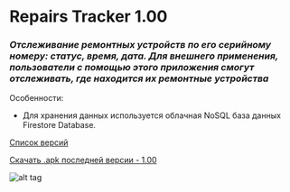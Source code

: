 # Repairs Tracker 1.00
### <i>Отслеживание ремонтных устройств по его серийному номеру: статус, время, дата. Для внешнего применения, пользователи с помощью этого приложения смогут отслеживать, где находится их ремонтные устройства</i> 

Особенности:
- Для хранения данных используется облачная NoSQL база данных Firestore Database. 

[Список версий](./VERSION.md)

[Скачать .apk последней версии - 1.00](./RepairsTracker-v1.00.apk)


![alt tag](fon3.png)
